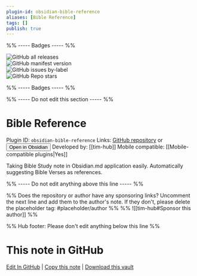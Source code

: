 ```yaml
---
plugin-id: obsidian-bible-reference
aliases: [Bible Reference]
tags: []
publish: true
---
```


%% ----- Badges ----- %%

![GitHub all releases](https://img.shields.io/github/downloads/tim-hub/obsidian-bible-reference/total?color=573E7A&logo=github&style=for-the-badge)  
![GitHub manifest version](https://img.shields.io/github/manifest-json/v/tim-hub/obsidian-bible-reference?color=573E7A&logo=github&style=for-the-badge)  
![GitHub issues by-label](https://img.shields.io/github/issues/tim-hub/obsidian-bible-reference/help%20wanted?color=573E7A&logo=github&style=for-the-badge)  
![GitHub Repo stars](https://img.shields.io/github/stars/tim-hub/obsidian-bible-reference?color=573E7A&logo=github&style=for-the-badge)

%% ----- Badges ----- %%

%% ----- Do not edit this section ----- %%

# Bible Reference

Plugin ID: `obsidian-bible-reference`
Links: [GitHub repository](https://github.com/tim-hub/obsidian-bible-reference) or [<button id=HH>Open in Obsidian</button>](obsidian://show-plugin?id=obsidian-bible-reference)
Developed by: [[tim-hub]]
Mobile compatible: [[Mobile-compatible plugins|Yes]]

Taking Bible Study note in Obsidian.md application easily. Automatically suggesting Bible Verses as references.

%% ----- Do not edit anything above this line ----- %%

%% Does the repository or author have any sponsoring links? Uncomment the next line and add them to the author's note. If they don't, please delete the placeholder tag: #placeholder/author %%
%% ![[tim-hub#Sponsor this author]] %%

%% Hub footer: Please don't edit anything below this line %%

# This note in GitHub

<span class="git-footer">[Edit In GitHub](https://github.dev/obsidian-community/obsidian-hub/blob/main/02%20-%20Community%20Expansions/02.05%20All%20Community%20Expansions/Plugins/obsidian-bible-reference.md "git-hub-edit-note") | [Copy this note](https://raw.githubusercontent.com/obsidian-community/obsidian-hub/main/02%20-%20Community%20Expansions/02.05%20All%20Community%20Expansions/Plugins/obsidian-bible-reference.md "git-hub-copy-note") | [Download this vault](https://github.com/obsidian-community/obsidian-hub/archive/refs/heads/main.zip "git-hub-download-vault") </span>
